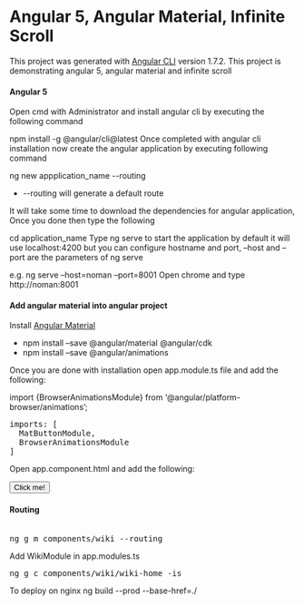 # Angular 5, Angular Material, Infinite Scroll
This project was generated with [Angular CLI](https://github.com/angular/angular-cli) version 1.7.2.
This project is demonstrating angular 5, angular material and infinite scroll

#### Angular 5

Open cmd with Administrator and install angular cli by executing the following command

npm install -g @angular/cli@latest
Once completed with angular cli installation now create the angular application by executing following command

ng new appplication_name --routing
<ul>
<li>--routing will generate a default route</li>
</ul>
It will take some time to download the dependencies for angular application, Once you done then type the following

cd application_name
Type ng serve to start the application by default it will use localhost:4200 but you can configure hostname and port, –host and –port are the parameters of ng serve

e.g. ng serve –host=noman –port=8001
Open chrome and type http://noman:8001

#### Add angular material into angular project
Install [Angular Material](https://material.angular.io/guide/getting-started) 
<ul>
<li>npm install –save @angular/material @angular/cdk</li>
<li>npm install –save @angular/animations</li>
</ul>

Once you are done with installation open app.module.ts file and add the following:

import {BrowserAnimationsModule} from ‘@angular/platform-browser/animations’;

<pre>
imports: [
  MatButtonModule,
  BrowserAnimationsModule
]
</pre>

Open app.component.html and add the following:
<pre>
<button mat-button>Click me!</button>
</pre>

#### Routing
<pre> 
ng g m components/wiki --routing
</pre>

Add WikiModule in app.modules.ts

<pre>
ng g c components/wiki/wiki-home -is
</pre>

To deploy on nginx
ng build --prod --base-href=./
